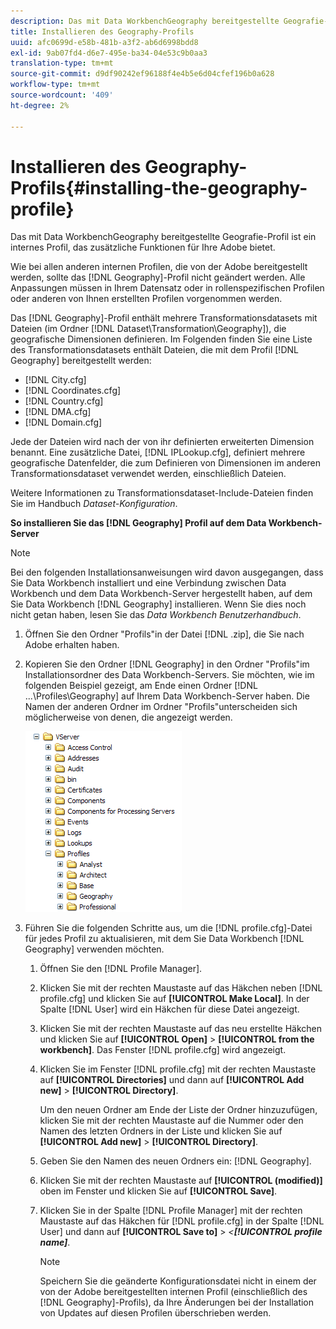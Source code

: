 ```yaml
---
description: Das mit Data WorkbenchGeography bereitgestellte Geografie-Profil ist ein internes Profil, das zusätzliche Funktionen für Ihre Adobe bietet.
title: Installieren des Geography-Profils
uuid: afc0699d-e58b-481b-a3f2-ab6d6998bdd8
exl-id: 9ab07fd4-d6e7-495e-ba34-04e53c9b0aa3
translation-type: tm+mt
source-git-commit: d9df90242ef96188f4e4b5e6d04cfef196b0a628
workflow-type: tm+mt
source-wordcount: '409'
ht-degree: 2%

---
```


# Installieren des Geography-Profils{#installing-the-geography-profile}

Das mit Data WorkbenchGeography bereitgestellte Geografie-Profil ist ein internes Profil, das zusätzliche Funktionen für Ihre Adobe bietet.

Wie bei allen anderen internen Profilen, die von der Adobe bereitgestellt werden, sollte das [!DNL Geography]-Profil nicht geändert werden. Alle Anpassungen müssen in Ihrem Datensatz oder in rollenspezifischen Profilen oder anderen von Ihnen erstellten Profilen vorgenommen werden.

Das [!DNL Geography]-Profil enthält mehrere Transformationsdatasets mit Dateien (im Ordner [!DNL Dataset\Transformation\Geography]), die geografische Dimensionen definieren. Im Folgenden finden Sie eine Liste des Transformationsdatasets enthält Dateien, die mit dem Profil [!DNL Geography] bereitgestellt werden:

* [!DNL City.cfg]
* [!DNL Coordinates.cfg]
* [!DNL Country.cfg]
* [!DNL DMA.cfg]
* [!DNL Domain.cfg]

Jede der Dateien wird nach der von ihr definierten erweiterten Dimension benannt. Eine zusätzliche Datei, [!DNL IPLookup.cfg], definiert mehrere geografische Datenfelder, die zum Definieren von Dimensionen im anderen Transformationsdataset verwendet werden, einschließlich Dateien.

Weitere Informationen zu Transformationsdataset-Include-Dateien finden Sie im Handbuch *Dataset-Konfiguration*.

**So installieren Sie das  [!DNL Geography] Profil auf dem Data Workbench-Server**

>[!NOTE]
>
>Bei den folgenden Installationsanweisungen wird davon ausgegangen, dass Sie Data Workbench installiert und eine Verbindung zwischen Data Workbench und dem Data Workbench-Server hergestellt haben, auf dem Sie Data Workbench [!DNL Geography] installieren. Wenn Sie dies noch nicht getan haben, lesen Sie das *Data Workbench Benutzerhandbuch*.

1. Öffnen Sie den Ordner &quot;Profils&quot;in der Datei [!DNL .zip], die Sie nach Adobe erhalten haben.
1. Kopieren Sie den Ordner [!DNL Geography] in den Ordner &quot;Profils&quot;im Installationsordner des Data Workbench-Servers. Sie möchten, wie im folgenden Beispiel gezeigt, am Ende einen Ordner [!DNL ...\Profiles\Geography] auf Ihrem Data Workbench-Server haben. Die Namen der anderen Ordner im Ordner &quot;Profils&quot;unterscheiden sich möglicherweise von denen, die angezeigt werden.

   ![Schritt-Info](assets/Geo_installProfiles_dir.png)

1. Führen Sie die folgenden Schritte aus, um die [!DNL profile.cfg]-Datei für jedes Profil zu aktualisieren, mit dem Sie Data Workbench [!DNL Geography] verwenden möchten.

   1. Öffnen Sie den [!DNL Profile Manager].
   1. Klicken Sie mit der rechten Maustaste auf das Häkchen neben [!DNL profile.cfg] und klicken Sie auf **[!UICONTROL Make Local]**. In der Spalte [!DNL User] wird ein Häkchen für diese Datei angezeigt.

   1. Klicken Sie mit der rechten Maustaste auf das neu erstellte Häkchen und klicken Sie auf **[!UICONTROL Open]** > **[!UICONTROL from the workbench]**. Das Fenster [!DNL profile.cfg] wird angezeigt.

   1. Klicken Sie im Fenster [!DNL profile.cfg] mit der rechten Maustaste auf **[!UICONTROL Directories]** und dann auf **[!UICONTROL Add new]** > **[!UICONTROL Directory]**.

      Um den neuen Ordner am Ende der Liste der Ordner hinzuzufügen, klicken Sie mit der rechten Maustaste auf die Nummer oder den Namen des letzten Ordners in der Liste und klicken Sie auf **[!UICONTROL Add new]** > **[!UICONTROL Directory]**.

   1. Geben Sie den Namen des neuen Ordners ein: [!DNL Geography].
   1. Klicken Sie mit der rechten Maustaste auf **[!UICONTROL (modified)]** oben im Fenster und klicken Sie auf **[!UICONTROL Save]**.

   1. Klicken Sie in der Spalte [!DNL Profile Manager] mit der rechten Maustaste auf das Häkchen für [!DNL profile.cfg] in der Spalte [!DNL User] und dann auf **[!UICONTROL Save to]** > *&lt;**[!UICONTROL profile name]***.

      >[!NOTE]
      >
      >Speichern Sie die geänderte Konfigurationsdatei nicht in einem der von der Adobe bereitgestellten internen Profil (einschließlich des [!DNL Geography]-Profils), da Ihre Änderungen bei der Installation von Updates auf diesen Profilen überschrieben werden.
